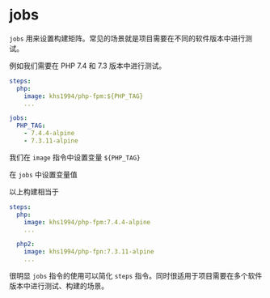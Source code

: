 # jobs

`jobs` 用来设置构建矩阵。常见的场景就是项目需要在不同的软件版本中进行测试。

例如我们需要在 PHP 7.4 和 7.3 版本中进行测试。

```yaml
steps:
  php:
    image: khs1994/php-fpm:${PHP_TAG}
    ...

jobs:
  PHP_TAG:
    - 7.4.4-alpine
    - 7.3.11-alpine    
```

我们在 `image` 指令中设置变量 `${PHP_TAG}`

在 `jobs` 中设置变量值

以上构建相当于

```yaml
steps:
  php:
    image: khs1994/php-fpm:7.4.4-alpine
    ...

  php2:
    image: khs1994/php-fpn:7.3.11-alpine
    ...
```

很明显 `jobs` 指令的使用可以简化 `steps` 指令。同时很适用于项目需要在多个软件版本中进行测试、构建的场景。
